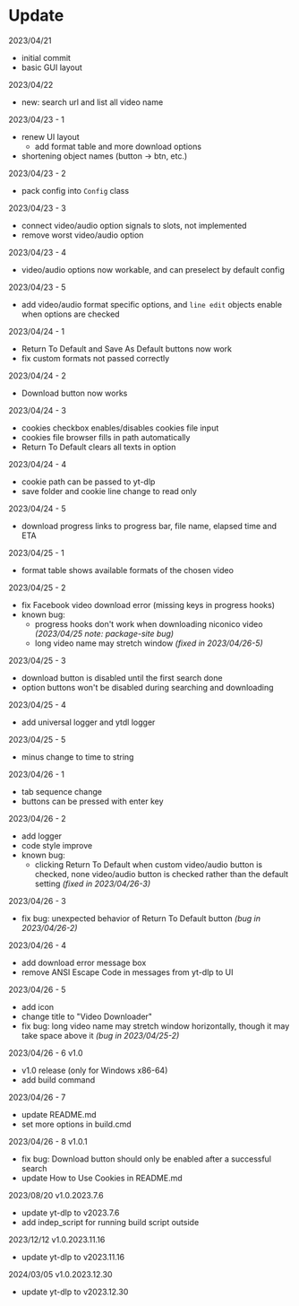 # Update

2023/04/21

- initial commit
- basic GUI layout

2023/04/22

- new: search url and list all video name

2023/04/23 - 1

- renew UI layout
  - add format table and more download options
- shortening object names (button -> btn, etc.)

2023/04/23 - 2

- pack config into `Config` class

2023/04/23 - 3

- connect video/audio option signals to slots, not implemented
- remove worst video/audio option

2023/04/23 - 4

- video/audio options now workable, and can preselect by default config

2023/04/23 - 5

- add video/audio format specific options, and `line edit` objects enable when options are checked

2023/04/24 - 1

- Return To Default and Save As Default buttons now work
- fix custom formats not passed correctly

2023/04/24 - 2

- Download button now works

2023/04/24 - 3

- cookies checkbox enables/disables cookies file input
- cookies file browser fills in path automatically
- Return To Default clears all texts in option

2023/04/24 - 4

- cookie path can be passed to yt-dlp
- save folder and cookie line change to read only

2023/04/24 - 5

- download progress links to progress bar, file name, elapsed time and ETA

2023/04/25 - 1

- format table shows available formats of the chosen video

2023/04/25 - 2

- fix Facebook video download error (missing keys in progress hooks)
- known bug:
  - progress hooks don't work when downloading niconico video *(2023/04/25 note: package-site bug)*
  - long video name may stretch window *(fixed in 2023/04/26-5)*

2023/04/25 - 3

- download button is disabled until the first search done
- option buttons won't be disabled during searching and downloading

2023/04/25 - 4

- add universal logger and ytdl logger

2023/04/25 - 5

- minus change to time to string

2023/04/26 - 1

- tab sequence change
- buttons can be pressed with enter key

2023/04/26 - 2

- add logger
- code style improve
- known bug:
  - clicking Return To Default when custom video/audio button is checked, none video/audio button is checked rather than the default setting *(fixed in 2023/04/26-3)*

2023/04/26 - 3

- fix bug: unexpected behavior of Return To Default button *(bug in 2023/04/26-2)*

2023/04/26 - 4

- add download error message box
- remove ANSI Escape Code in messages from yt-dlp to UI

2023/04/26 - 5

- add icon
- change title to "Video Downloader"
- fix bug: long video name may stretch window horizontally, though it may take space above it *(bug in 2023/04/25-2)*

2023/04/26 - 6 v1.0

- v1.0 release (only for Windows x86-64)
- add build command

2023/04/26 - 7

- update README.md
- set more options in build.cmd

2023/04/26 - 8 v1.0.1

- fix bug: Download button should only be enabled after a successful search
- update How to Use Cookies in README.md

2023/08/20 v1.0.2023.7.6

- update yt-dlp to v2023.7.6
- add indep_script for running build script outside

2023/12/12 v1.0.2023.11.16

- update yt-dlp to v2023.11.16

2024/03/05 v1.0.2023.12.30

- update yt-dlp to v2023.12.30
